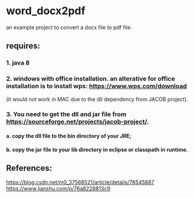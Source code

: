 # word_docx2pdf  
an example project to convert a docx file to pdf file.  

## requires:
### 1. java 8
### 2. windows with office installation. an alterative for office installation is to install wps: https://www.wps.com/download 
(it would not work in MAC due to the dll dependency from JACOB project).
### 3. You need to get the dll and jar file from https://sourceforge.net/projects/jacob-project/.  
   #### a. copy the dll file to the bin directory of your JRE;
   #### b. copy the jar file to your lib directory in eclipse or classpath in runtime.  


## References:  
https://blog.csdn.net/m0_37568521/article/details/78545887  
https://www.jianshu.com/p/76a8228813c9
